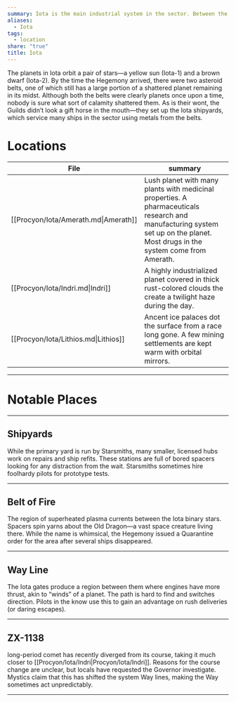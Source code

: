 ```yaml
---
summary: Iota is the main industrial system in the sector. Between the shipyards, [[Procyon/Iota/Amerath|Amerath]]'s pharmaceuticals research and production, and [[Procyon/Iota/Indri|Indri]]'s factories, a plurality of goods/ships/medicine/etc are produced in Iota.
aliases:
  - Iota
tags:
  - location
share: "true"
title: Iota
---
```

The planets in Iota orbit a pair of stars—a yellow sun (Iota-1) and a brown dwarf (Iota-2). By the time the Hegemony arrived, there were two asteroid belts, one of which still has a large portion of a shattered planet remaining in its midst. Although both the belts were clearly planets once upon a time, nobody is sure what sort of calamity shattered them. As is their wont, the Guilds didn’t look a gift horse in the mouth—they set up the Iota shipyards, which service many ships in the sector using metals from the belts.

# Locations


| File                                 | summary                                                                                                                                                                       |
| ------------------------------------ | ----------------------------------------------------------------------------------------------------------------------------------------------------------------------------- |
| [[Procyon/Iota/Amerath.md\|Amerath]] | Lush planet with many plants with medicinal properties. A pharmaceuticals research and manufacturing system set up on the planet. Most drugs in the system come from Amerath. |
| [[Procyon/Iota/Indri.md\|Indri]]     | A highly industrialized planet covered in thick rust-colored clouds the create a twilight haze during the day.                                                                |
| [[Procyon/Iota/Lithios.md\|Lithios]] | Ancent ice palaces dot the surface from a race long gone. A few mining settlements are kept warm with orbital mirrors.                                                        |




---

# Notable Places

---

## Shipyards

While the primary yard is run by Starsmiths, many smaller, licensed hubs work on repairs and ship refits. These stations are full of bored spacers looking for any distraction from the wait. Starsmiths sometimes hire foolhardy pilots for prototype tests.

---

## Belt of Fire

The region of superheated plasma currents between the Iota binary stars. Spacers spin yarns about the Old Dragon—a vast space creature living there. While the name is whimsical, the Hegemony issued a Quarantine order for the area after several ships disappeared.

---

## Way Line

The Iota gates produce a region between them where engines have more thrust, akin to “winds” of a planet. The path is hard to find and switches direction. Pilots in the know use this to gain an advantage on rush deliveries (or daring escapes).

---

## ZX-1138

long-period comet has recently diverged from its course, taking it much closer to [[Procyon/Iota/Indri|Procyon/Iota/Indri]]. Reasons for the course change are unclear, but locals have requested the Governor investigate. Mystics claim that this has shifted the system Way lines, making the Way sometimes act unpredictably.

---
